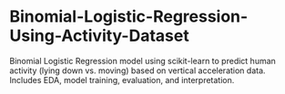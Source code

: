 # Binomial-Logistic-Regression-Using-Activity-Dataset
Binomial Logistic Regression model using scikit-learn to predict human activity (lying down vs. moving) based on vertical acceleration data. Includes EDA, model training, evaluation, and interpretation.
